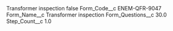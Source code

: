 <?xml version="1.0" encoding="UTF-8"?>
<CustomMetadata xmlns="http://soap.sforce.com/2006/04/metadata" xmlns:xsi="http://www.w3.org/2001/XMLSchema-instance" xmlns:xsd="http://www.w3.org/2001/XMLSchema">
    <label>Transformer inspection</label>
    <protected>false</protected>
    <values>
        <field>Form_Code__c</field>
        <value xsi:type="xsd:string">ENEM-QFR-9047</value>
    </values>
    <values>
        <field>Form_Name__c</field>
        <value xsi:type="xsd:string">Transformer inspection</value>
    </values>
    <values>
        <field>Form_Questions__c</field>
        <value xsi:type="xsd:double">30.0</value>
    </values>
    <values>
        <field>Step_Count__c</field>
        <value xsi:type="xsd:double">1.0</value>
    </values>
</CustomMetadata>
